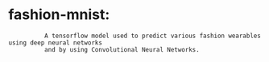# fashion-mnist:
              A tensorflow model used to predict various fashion wearables using deep neural networks 
              and by using Convolutional Neural Networks.
